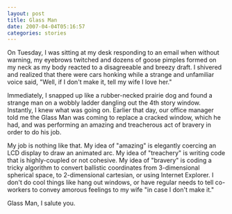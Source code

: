 ```yaml
---
layout: post
title: Glass Man
date: 2007-04-04T05:16:57
categories: stories
---
```


On Tuesday, I was sitting at my desk responding to an email when without
warning, my eyebrows twitched and dozens of goose pimples formed on my neck as
my body reacted to a disagreeable and breezy draft. I shivered and realized
that there were cars honking while a strange and unfamiliar voice said, "Well,
if I don't make it, tell my wife I love her."


Immediately, I snapped up like a rubber-necked prairie dog and found a strange
man on a wobbly ladder dangling out the 4th story window. Instantly, I knew
what was going on. Earlier that day, our office manager told me the Glass Man
was coming to replace a cracked window, which he had, and was performing an
amazing and treacherous act of bravery in order to do his job.

My job is nothing like that. My idea of "amazing" is elegantly coercing an LCD
display to draw an animated arc. My idea of "treachery" is writing code that
is highly-coupled or not cohesive. My idea of "bravery" is coding a tricky
algorithm to convert ballistic coordinates from 3-dimensional spherical space,
to 2-dimensional cartesian, or using Internet Explorer. I don't do cool things
like hang out windows, or have regular needs to tell co-workers to convey
amorous feelings to my wife "in case I don't make it."

Glass Man, I salute you.


